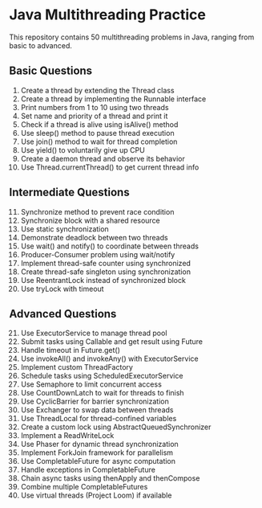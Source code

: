 # Java Multithreading Practice

This repository contains 50 multithreading problems in Java, ranging from basic to advanced.

## Basic Questions
1. Create a thread by extending the Thread class
2. Create a thread by implementing the Runnable interface
3. Print numbers from 1 to 10 using two threads
4. Set name and priority of a thread and print it
5. Check if a thread is alive using isAlive() method
6. Use sleep() method to pause thread execution
7. Use join() method to wait for thread completion
8. Use yield() to voluntarily give up CPU
9. Create a daemon thread and observe its behavior
10. Use Thread.currentThread() to get current thread info

## Intermediate Questions
11. Synchronize method to prevent race condition
12. Synchronize block with a shared resource
13. Use static synchronization
14. Demonstrate deadlock between two threads
15. Use wait() and notify() to coordinate between threads
16. Producer-Consumer problem using wait/notify
17. Implement thread-safe counter using synchronized
18. Create thread-safe singleton using synchronization
19. Use ReentrantLock instead of synchronized block
20. Use tryLock with timeout

## Advanced Questions
21. Use ExecutorService to manage thread pool
22. Submit tasks using Callable and get result using Future
23. Handle timeout in Future.get()
24. Use invokeAll() and invokeAny() with ExecutorService
25. Implement custom ThreadFactory
26. Schedule tasks using ScheduledExecutorService
27. Use Semaphore to limit concurrent access
28. Use CountDownLatch to wait for threads to finish
29. Use CyclicBarrier for barrier synchronization
30. Use Exchanger to swap data between threads
31. Use ThreadLocal for thread-confined variables
32. Create a custom lock using AbstractQueuedSynchronizer
33. Implement a ReadWriteLock
34. Use Phaser for dynamic thread synchronization
35. Implement ForkJoin framework for parallelism
36. Use CompletableFuture for async computation
37. Handle exceptions in CompletableFuture
38. Chain async tasks using thenApply and thenCompose
39. Combine multiple CompletableFutures
40. Use virtual threads (Project Loom) if available

